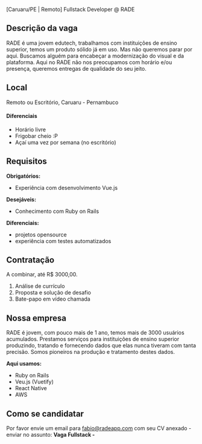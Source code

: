 [Caruaru/PE | Remoto] Fullstack Developer @ RADE

## Descrição da vaga

RADE é uma jovem edutech, trabalhamos com instituições de ensino superior, temos um produto sólido já em uso. Mas não queremos parar por aqui.
Buscamos alguém para encabeçar a modernização do visual e da plataforma.
Aqui no RADE não nos preocupamos com horário e/ou presença, queremos entregas de qualidade do seu jeito.

## Local

Remoto ou Escritório, Caruaru - Pernambuco

#### Diferenciais

- Horário livre
- Frigobar cheio :P
- Açaí uma vez por semana (no escritório)

## Requisitos

**Obrigatórios:**
- Experiência com desenvolvimento Vue.js

**Desejáveis:**
- Conhecimento com Ruby on Rails

**Diferenciais:**
- projetos opensource
- experiência com testes automatizados

## Contratação

A combinar, até R$ 3000,00.

1. Análise de currículo
2. Proposta e solução de desafio
3. Bate-papo em vídeo chamada

## Nossa empresa

RADE é jovem, com pouco mais de 1 ano, temos mais de 3000 usuários acumulados. Prestamos serviços para instituições de ensino superior produzindo, tratando e fornecendo dados que elas nunca tiveram com tanta precisão.
Somos pioneiros na produção e tratamento destes dados.

**Aqui usamos:**
- Ruby on Rails
- Veu.js (Vuetify)
- React Native
- AWS

## Como se candidatar

Por favor envie um email para fabio@radeapp.com com seu CV anexado - enviar no assunto: **Vaga Fullstack - <Seu Nome>**
